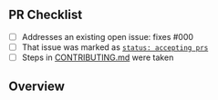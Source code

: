 <!-- 👋 Hi, thanks for sending a PR to philly-js-club-site! 💖.
Please fill out all fields below and make sure each item is true and [x] checked.
Otherwise we may not be able to review your PR. -->

## PR Checklist

- [ ] Addresses an existing open issue: fixes #000
- [ ] That issue was marked as [`status: accepting prs`](https://github.com/philly-js-club/philly-js-club-website/issues?q=is%3Aopen+is%3Aissue+label%3A%22status%3A+accepting+prs%22)
- [ ] Steps in [CONTRIBUTING.md](https://github.com/philly-js-club/philly-js-club-website/blob/main/.github/CONTRIBUTING.md) were taken

## Overview

<!-- Description of what is changed and how the code change does that. -->
